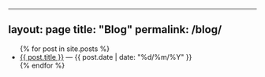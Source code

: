 
---
layout: page
title: "Blog"
permalink: /blog/
---

<ul class="post-list">
  {% for post in site.posts %}
    <li>
      <a class="post-link" href="{{ post.url | relative_url }}">{{ post.title }}</a>
      <span class="post-meta"> — {{ post.date | date: "%d/%m/%Y" }}</span>
    </li>
  {% endfor %}
</ul>
